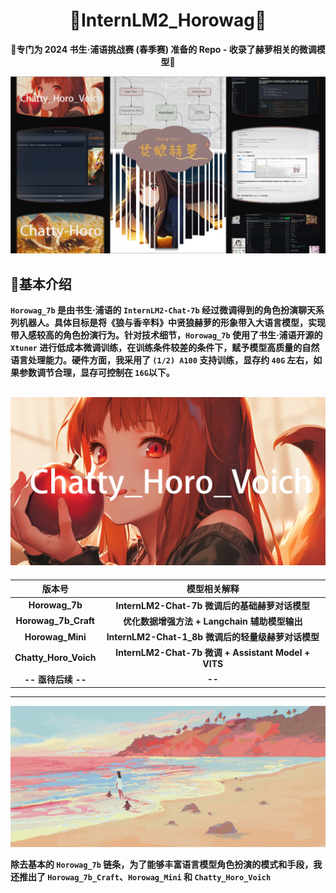 <div align="center">

# 🍿**InternLM2_Horowag**🍿

🍏**专门为 2024 书生·浦语挑战赛 (春季赛) 准备的 Repo - 收录了赫萝相关的微调模型**🍎
</div>

![alt text](image/img-1.png)

## 🌠**基本介绍**

**`Horowag_7b` 是由书生·浦语的 `InternLM2-Chat-7b` 经过微调得到的角色扮演聊天系列机器人。具体目标是将《狼与香辛料》中贤狼赫萝的形象带入大语言模型，实现带入感较高的角色扮演行为。针对技术细节，`Horowag_7b` 使用了书生·浦语开源的 `Xtuner` 进行低成本微调训练，在训练条件较差的条件下，赋予模型高质量的自然语言处理能力。硬件方面，我采用了 `(1/2) A100` 支持训练，显存约 `40G` 左右，如果参数调节合理，显存可控制在 `16G`以下。**

![alt text](image/img-2.jpg)
---

<div align="center">

| 版本号 | 模型相关解释 |
|:-------:|:-------:|
| **Horowag_7b** | **InternLM2-Chat-7b 微调后的基础赫萝对话模型** |
| **Horowag_7b_Craft** | **优化数据增强方法 + Langchain 辅助模型输出** |
| **Horowag_Mini** | **InternLM2-Chat-1_8b 微调后的轻量级赫萝对话模型** |
| **Chatty_Horo_Voich** | **InternLM2-Chat-7b 微调 + Assistant Model + VITS** |
| **-- 亟待后续 --** | **--** |

</div>

---
![alt text](image/img-3.jpg)

**除去基本的 `Horowag_7b` 链条，为了能够丰富语言模型角色扮演的模式和手段，我还推出了 `Horowag_7b_Craft`、`Horowag_Mini` 和 `Chatty_Horo_Voich`**
